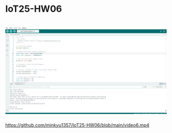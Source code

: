 # IoT25-HW06

# <img src="https://github.com/minkyu1357/IoT25-HW06/blob/main/image.png" >

https://github.com/minkyu1357/IoT25-HW06/blob/main/video6.mp4
